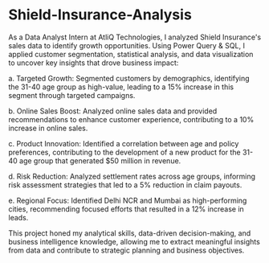 # Shield-Insurance-Analysis

As a Data Analyst Intern at AtliQ Technologies, I analyzed Shield Insurance's sales data to identify growth opportunities. Using Power Query & SQL, I applied customer segmentation, statistical analysis, and data visualization to uncover key insights that drove business impact:

a. Targeted Growth: Segmented customers by demographics, identifying the 31-40 age group as high-value, leading to a 15% increase in this segment through targeted campaigns.

b. Online Sales Boost: Analyzed online sales data and provided recommendations to enhance customer experience, contributing to a 10% increase in online sales.

c. Product Innovation: Identified a correlation between age and policy preferences, contributing to the development of a new product for the 31-40 age group that generated $50 million in revenue.

d. Risk Reduction: Analyzed settlement rates across age groups, informing risk assessment strategies that led to a 5% reduction in claim payouts.

e. Regional Focus: Identified Delhi NCR and Mumbai as high-performing cities, recommending focused efforts that resulted in a 12% increase in leads.

This project honed my analytical skills, data-driven decision-making, and business intelligence knowledge, allowing me to extract meaningful insights from data and contribute to strategic planning and business objectives.
